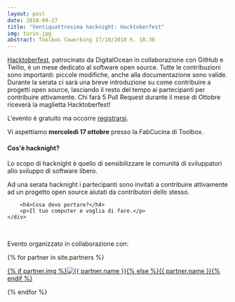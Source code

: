 ```yaml
---
layout: post
date: 2018-09-27
title: "Ventiquattresima hacknight: Hacktoberfest"
img: turin.jpg
abstract: Toolbox Coworking 17/10/2018 h. 18.30
---
```


<div class="row">
    <div class="col-lg-12">
    <p>
        <a href="https://hacktoberfest.digitalocean.com/" target="_blank" title="Hacktoberfest pagina ufficiale">Hacktoberfest</a>, patrocinato da DigitalOcean in collaborazione con GitHub e 
        Twilio, è un mese dedicato al software open source. Tutte le contribuzioni sono 
        importanti: piccole modifiche, anche alla documentazione sono valide.
        Durante la serata ci sarà una breve introduzione su come contribuire a progetti 
        open source, lasciando il resto del tempo ai partecipanti per contribuire 
        attivamente.
        Chi farà 5 Pull Request durante il mese di Ottobre riceverà la maglietta 
        Hacktoberfest!
    </p>
        <p>L'evento è gratuito ma occorre <a href="https://www.eventbrite.it/e/biglietti-torino-hacknight-hacktoberfest-50746193230" target="_blank" title="Registrati all'evento tramite eventbrite">registrarsi</a>.</p>
        <p>Vi aspettiamo <strong>mercoledì 17 ottobre</strong> presso la FabCucina di Toolbox.</p>
    </div>
</div>

<div class="row">
    <div class="col-lg-12">
        <h4>Cos'è hacknight?</h4>
        <p>Lo scopo di hacknight è quello di sensibilizzare le comunità di sviluppatori allo sviluppo di software libero.</p>
        <p>Ad una serata hacknight i partecipanti sono invitati a contribuire attivamente ad un progetto open source aiutati da contributori dello stesso.</p>

        <h4>Cosa devo portare?</h4>
        <p>Il tuo computer e voglia di fare.</p>
    </div>
</div>

<div class="row">
    <div class="col-lg-12">
        <p><br></p>
        <p>Evento organizzato in collaborazione con:</p>
        {% for partner in site.partners %}
            <p><a href="{{ partner.url }}" target="_blank">{% if partner.img %}<img src="{{ partner.img }}" alt="{{ partner.name }}">{% else %}{{ partner.name }}{% endif %}</a></p>
        {% endfor %}
    </div>
</div>
